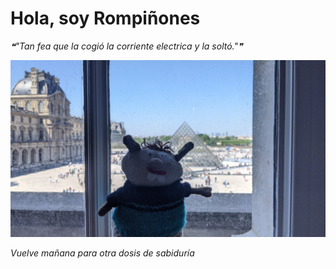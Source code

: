 # Hola, soy Rompiñones

<!--STARTS_HERE_QUOTE_README-->
<i>❝"Tan fea que la cogió la corriente electrica y la soltó."❞</i>
<!--ENDS_HERE_QUOTE_README-->

<!--START_SECTION:update_image-->
![alt text](https://raw.githubusercontent.com/focaalvarez/rompinones/main/.github/images/IMG_20220430_130113.jpg?raw=true)
<!--END_SECTION:update_image-->

*Vuelve mañana para otra dosis de sabiduría*
